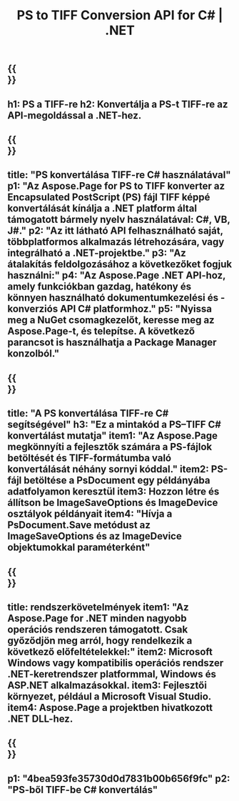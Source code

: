 ﻿---
translation: true
template: /_templates/_conversion-child-net.md
title: PS to TIFF Conversion API for C# |  .NET
url: /net/conversion/ps-to-tiff/
description: Mintakód a PS-ből TIFF-be C# konvertáláshoz. Használjon API-példakódot a PS-fájlok kötegelt TIFF-re konvertálásához VB.NET-en, Asp.NET-en vagy bármely .NET-alapú alkalmazáson belül.
informat: PS
outformat: TIFF
otherformats: XPS EPS
---

{{<section banner>}}
---
h1: PS a TIFF-re
h2: Konvertálja a PS-t TIFF-re az API-megoldással a .NET-hez.
---

{{<section overview>}}
---
title: "PS konvertálása TIFF-re C# használatával"
p1: "Az Aspose.Page for PS to TIFF konverter az Encapsulated PostScript (PS) fájl TIFF képpé konvertálását kínálja a .NET platform által támogatott bármely nyelv használatával: C#, VB, J#."
p2: "Az itt látható API felhasználható saját, többplatformos alkalmazás létrehozására, vagy integrálható a .NET-projektbe."
p3: "Az átalakítás feldolgozásához a következőket fogjuk használni:"
p4: "Az Aspose.Page .NET API-hoz, amely funkciókban gazdag, hatékony és könnyen használható dokumentumkezelési és -konverziós API C# platformhoz."
p5: "Nyissa meg a NuGet csomagkezelőt, keresse meg az Aspose.Page-t, és telepítse. A következő parancsot is használhatja a Package Manager konzolból."
---

{{<section feature1>}}
---
title: "A PS konvertálása TIFF-re C# segítségével"
h3: "Ez a mintakód a PS–TIFF C# konvertálást mutatja"
item1: "Az Aspose.Page megkönnyíti a fejlesztők számára a PS-fájlok betöltését és TIFF-formátumba való konvertálását néhány sornyi kóddal."
item2: PS-fájl betöltése a PsDocument egy példányába adatfolyamon keresztül
item3: Hozzon létre és állítson be ImageSaveOptions és ImageDevice osztályok példányait
item4: "Hívja a PsDocument.Save metódust az ImageSaveOptions és az ImageDevice objektumokkal paraméterként"
---

{{<section feature2>}}
---
title: rendszerkövetelmények
item1: "Az Aspose.Page for .NET minden nagyobb operációs rendszeren támogatott. Csak győződjön meg arról, hogy rendelkezik a következő előfeltételekkel:"
item2: Microsoft Windows vagy kompatibilis operációs rendszer .NET-keretrendszer platformmal, Windows és ASP.NET alkalmazásokkal.
item3: Fejlesztői környezet, például a Microsoft Visual Studio.
item4: Aspose.Page a projektben hivatkozott .NET DLL-hez.
---

{{<section gist>}}
---
p1: "4bea593fe35730d0d7831b00b656f9fc"
p2: "PS-ből TIFF-be C# konvertálás"
---

